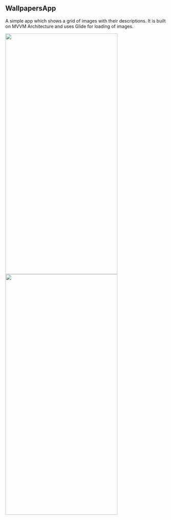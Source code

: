## WallpapersApp
A simple app which shows a grid of images with their descriptions. It is built on MVVM Architecture and uses Glide
for loading of images.

<img src="https://i.ibb.co/3vsGnZM/device-2020-01-28-153705.png" width="350" height="750">  <img src="https://i.ibb.co/LRJVtjp/device-2020-01-28-153728.png" width="350" height="750">
